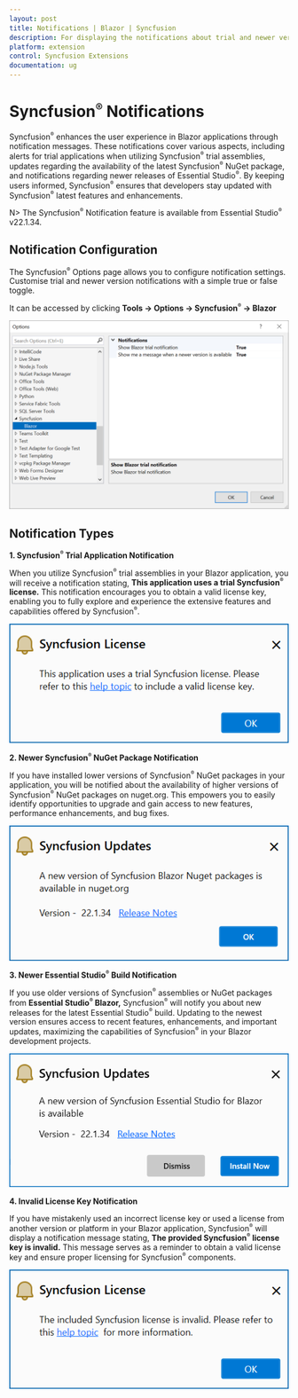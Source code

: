 ```yaml
---
layout: post
title: Notifications | Blazor | Syncfusion
description: For displaying the notifications about trial and newer version update information for Syncfusion applications.
platform: extension
control: Syncfusion Extensions
documentation: ug
---
```


# Syncfusion<sup style="font-size:70%">&reg;</sup> Notifications

Syncfusion<sup style="font-size:70%">&reg;</sup> enhances the user experience in Blazor applications through notification messages. These notifications cover various aspects, including alerts for trial applications when utilizing Syncfusion<sup style="font-size:70%">&reg;</sup> trial assemblies, updates regarding the availability of the latest Syncfusion<sup style="font-size:70%">&reg;</sup> NuGet package, and notifications regarding newer releases of Essential Studio<sup style="font-size:70%">&reg;</sup>. By keeping users informed, Syncfusion<sup style="font-size:70%">&reg;</sup> ensures that developers stay updated with Syncfusion<sup style="font-size:70%">&reg;</sup> latest features and enhancements.

N> The Syncfusion<sup style="font-size:70%">&reg;</sup> Notification feature is available from Essential Studio<sup style="font-size:70%">&reg;</sup> v22.1.34.

## Notification Configuration

The Syncfusion<sup style="font-size:70%">&reg;</sup> Options page allows you to configure notification settings. Customise trial and newer version notifications with a simple true or false toggle.

It can be accessed by clicking **Tools -> Options -> Syncfusion<sup style="font-size:70%">&reg;</sup> -> Blazor**

![Option Page](images/blazor-optionPage.png)

## Notification Types

**1. Syncfusion<sup style="font-size:70%">&reg;</sup> Trial Application Notification**

When you utilize Syncfusion<sup style="font-size:70%">&reg;</sup> trial assemblies in your Blazor application, you will receive a notification stating, **This application uses a trial Syncfusion<sup style="font-size:70%">&reg;</sup> license.** This notification encourages you to obtain a valid license key, enabling you to fully explore and experience the extensive features and capabilities offered by Syncfusion<sup style="font-size:70%">&reg;</sup>.

![Trial Notification](images/blazor-trial.png)

**2. Newer Syncfusion<sup style="font-size:70%">&reg;</sup> NuGet Package Notification**

If you have installed lower versions of Syncfusion<sup style="font-size:70%">&reg;</sup> NuGet packages in your application, you will be notified about the availability of higher versions of Syncfusion<sup style="font-size:70%">&reg;</sup> NuGet packages on nuget.org. This empowers you to easily identify opportunities to upgrade and gain access to new features, performance enhancements, and bug fixes.

![NuGet Notification](images/blazor-nuget.png)

**3. Newer Essential Studio<sup style="font-size:70%">&reg;</sup> Build Notification**

If you use older versions of Syncfusion<sup style="font-size:70%">&reg;</sup> assemblies or NuGet packages from **Essential Studio<sup style="font-size:70%">&reg;</sup> Blazor,** Syncfusion<sup style="font-size:70%">&reg;</sup> will notify you about new releases for the latest Essential Studio<sup style="font-size:70%">&reg;</sup> build. Updating to the newest version ensures access to recent features, enhancements, and important updates, maximizing the capabilities of Syncfusion<sup style="font-size:70%">&reg;</sup> in your Blazor development projects.

![Build Notification](images/blazor-build.png)

**4. Invalid License Key Notification**

If you have mistakenly used an incorrect license key or used a license from another version or platform in your Blazor application, Syncfusion<sup style="font-size:70%">&reg;</sup> will display a notification message stating, **The provided Syncfusion<sup style="font-size:70%">&reg;</sup> license key is invalid.** This message serves as a reminder to obtain a valid license key and ensure proper licensing for Syncfusion<sup style="font-size:70%">&reg;</sup> components.

![Invalid Notification](images/blazor-invalid.png)

  



